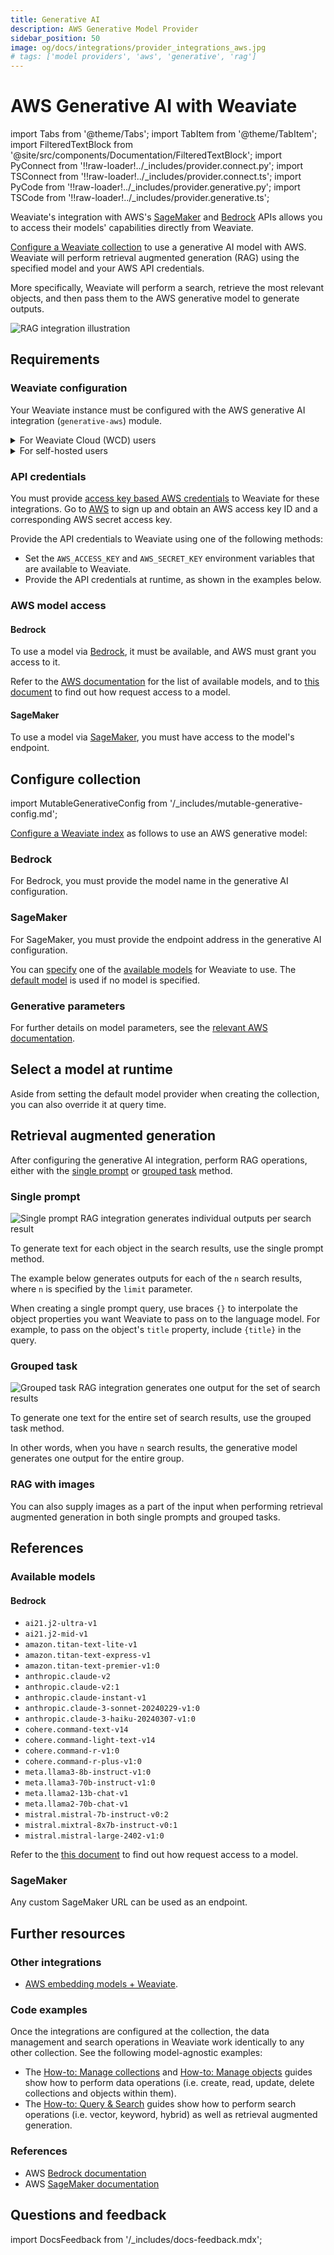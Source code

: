 ```yaml
---
title: Generative AI
description: AWS Generative Model Provider
sidebar_position: 50
image: og/docs/integrations/provider_integrations_aws.jpg
# tags: ['model providers', 'aws', 'generative', 'rag']
---
```


# AWS Generative AI with Weaviate


import Tabs from '@theme/Tabs';
import TabItem from '@theme/TabItem';
import FilteredTextBlock from '@site/src/components/Documentation/FilteredTextBlock';
import PyConnect from '!!raw-loader!../_includes/provider.connect.py';
import TSConnect from '!!raw-loader!../_includes/provider.connect.ts';
import PyCode from '!!raw-loader!../_includes/provider.generative.py';
import TSCode from '!!raw-loader!../_includes/provider.generative.ts';

Weaviate's integration with AWS's [SageMaker](https://aws.amazon.com/sagemaker/) and [Bedrock](https://aws.amazon.com/bedrock/) APIs allows you to access their models' capabilities directly from Weaviate.

[Configure a Weaviate collection](#configure-collection) to use a generative AI model with AWS. Weaviate will perform retrieval augmented generation (RAG) using the specified model and your AWS API credentials.

More specifically, Weaviate will perform a search, retrieve the most relevant objects, and then pass them to the AWS generative model to generate outputs.

![RAG integration illustration](../_includes/integration_aws_rag.png)

## Requirements

### Weaviate configuration

Your Weaviate instance must be configured with the AWS generative AI integration (`generative-aws`) module.

<details>
  <summary>For Weaviate Cloud (WCD) users</summary>

This integration is enabled by default on Weaviate Cloud (WCD) serverless instances.

</details>

<details>
  <summary>For self-hosted users</summary>

- Check the [cluster metadata](/docs/deploy/config-guides/meta.md) to verify if the module is enabled.
- Follow the [how-to configure modules](../../configuration/modules.md) guide to enable the module in Weaviate.

</details>

### API credentials

You must provide [access key based AWS credentials](https://docs.aws.amazon.com/IAM/latest/UserGuide/id_credentials_access-keys.html) to Weaviate for these integrations. Go to [AWS](https://aws.amazon.com/) to sign up and obtain an AWS access key ID and a corresponding AWS secret access key.

Provide the API credentials to Weaviate using one of the following methods:

- Set the `AWS_ACCESS_KEY` and `AWS_SECRET_KEY` environment variables that are available to Weaviate.
- Provide the API credentials at runtime, as shown in the examples below.

<Tabs groupId="languages">

 <TabItem value="py" label="Python API v4">
    <FilteredTextBlock
      text={PyConnect}
      startMarker="# START AWSInstantiation"
      endMarker="# END AWSInstantiation"
      language="py"
    />
  </TabItem>

 <TabItem value="js" label="JS/TS API v3">
    <FilteredTextBlock
      text={TSConnect}
      startMarker="// START AWSInstantiation"
      endMarker="// END AWSInstantiation"
      language="ts"
    />
  </TabItem>

</Tabs>

### AWS model access

#### Bedrock

To use a model via [Bedrock](https://aws.amazon.com/bedrock/), it must be available, and AWS must grant you access to it.

Refer to the [AWS documentation](https://docs.aws.amazon.com/bedrock/latest/userguide/models-regions.html) for the list of available models, and to [this document](https://docs.aws.amazon.com/bedrock/latest/userguide/model-usage.html) to find out how request access to a model.

#### SageMaker

To use a model via [SageMaker](https://aws.amazon.com/sagemaker/), you must have access to the model's endpoint.

## Configure collection

import MutableGenerativeConfig from '/_includes/mutable-generative-config.md';

<MutableGenerativeConfig />

[Configure a Weaviate index](../../manage-collections/generative-reranker-models.mdx#specify-a-generative-model-integration) as follows to use an AWS generative model:

### Bedrock

For Bedrock, you must provide the model name in the generative AI configuration.

<Tabs groupId="languages">
  <TabItem value="py" label="Python API v4">
    <FilteredTextBlock
      text={PyCode}
      startMarker="# START BasicGenerativeAWSBedrock"
      endMarker="# END BasicGenerativeAWSBedrock"
      language="py"
    />
  </TabItem>

  <TabItem value="js" label="JS/TS API v3">
    <FilteredTextBlock
      text={TSCode}
      startMarker="// START BasicGenerativeAWSBedrock"
      endMarker="// END BasicGenerativeAWSBedrock"
      language="ts"
    />
  </TabItem>

</Tabs>

### SageMaker

For SageMaker, you must provide the endpoint address in the generative AI configuration.

<Tabs groupId="languages">
  <TabItem value="py" label="Python API v4">
    <FilteredTextBlock
      text={PyCode}
      startMarker="# START BasicGenerativeAWSSagemaker"
      endMarker="# END BasicGenerativeAWSSagemaker"
      language="py"
    />
  </TabItem>

  <TabItem value="js" label="JS/TS API v3">
    <FilteredTextBlock
      text={TSCode}
      startMarker="// START BasicGenerativeAWSSagemaker"
      endMarker="// END BasicGenerativeAWSSagemaker"
      language="ts"
    />
  </TabItem>

</Tabs>

You can [specify](#generative-parameters) one of the [available models](#available-models) for Weaviate to use. The [default model](#available-models) is used if no model is specified.

### Generative parameters

For further details on model parameters, see the [relevant AWS documentation](#further-resources).

## Select a model at runtime

Aside from setting the default model provider when creating the collection, you can also override it at query time.

<Tabs groupId="languages">
  <TabItem value="py" label="Python API v4">
    <FilteredTextBlock
      text={PyCode}
      startMarker="# START RuntimeModelSelectionAWS"
      endMarker="# END RuntimeModelSelectionAWS"
      language="py"
    />
  </TabItem>
  <TabItem value="js" label="JS/TS Client v3">
    <FilteredTextBlock
      text={TSCode}
      startMarker="// START RuntimeModelSelectionAWS"
      endMarker="// END RuntimeModelSelectionAWS"
      language="ts"
    />
  </TabItem>
</Tabs>

## Retrieval augmented generation

After configuring the generative AI integration, perform RAG operations, either with the [single prompt](#single-prompt) or [grouped task](#grouped-task) method.

### Single prompt

![Single prompt RAG integration generates individual outputs per search result](../_includes/integration_aws_rag_single.png)

To generate text for each object in the search results, use the single prompt method.

The example below generates outputs for each of the `n` search results, where `n` is specified by the `limit` parameter.

When creating a single prompt query, use braces `{}` to interpolate the object properties you want Weaviate to pass on to the language model. For example, to pass on the object's `title` property, include `{title}` in the query.

<Tabs groupId="languages">

 <TabItem value="py" label="Python API v4">
    <FilteredTextBlock
      text={PyCode}
      startMarker="# START SinglePromptExample"
      endMarker="# END SinglePromptExample"
      language="py"
    />
  </TabItem>

 <TabItem value="js" label="JS/TS API v3">
    <FilteredTextBlock
      text={TSCode}
      startMarker="// START SinglePromptExample"
      endMarker="// END SinglePromptExample"
      language="ts"
    />
  </TabItem>

</Tabs>

### Grouped task

![Grouped task RAG integration generates one output for the set of search results](../_includes/integration_aws_rag_grouped.png)

To generate one text for the entire set of search results, use the grouped task method.

In other words, when you have `n` search results, the generative model generates one output for the entire group.

<Tabs groupId="languages">

 <TabItem value="py" label="Python API v4">
    <FilteredTextBlock
      text={PyCode}
      startMarker="# START GroupedTaskExample"
      endMarker="# END GroupedTaskExample"
      language="py"
    />
  </TabItem>

 <TabItem value="js" label="JS/TS API v3">
    <FilteredTextBlock
      text={TSCode}
      startMarker="// START GroupedTaskExample"
      endMarker="// END GroupedTaskExample"
      language="ts"
    />
  </TabItem>

</Tabs>

### RAG with images

You can also supply images as a part of the input when performing retrieval augmented generation in both single prompts and grouped tasks. 

<Tabs groupId="languages">

 <TabItem value="py" label="Python API v4">
    <FilteredTextBlock
      text={PyCode}
      startMarker="# START WorkingWithImagesAWS"
      endMarker="# END WorkingWithImagesAWS"
      language="py"
    />
  </TabItem>
  <TabItem value="js" label="JS/TS API v3">
    <FilteredTextBlock
      text={TSCode}
      startMarker="// START WorkingWithImagesAWS"
      endMarker="// END WorkingWithImagesAWS"
      language="ts"
    />
  </TabItem>
</Tabs>

## References

### Available models

#### Bedrock

- `ai21.j2-ultra-v1`
- `ai21.j2-mid-v1`
- `amazon.titan-text-lite-v1`
- `amazon.titan-text-express-v1`
- `amazon.titan-text-premier-v1:0`
- `anthropic.claude-v2`
- `anthropic.claude-v2:1`
- `anthropic.claude-instant-v1`
- `anthropic.claude-3-sonnet-20240229-v1:0`
- `anthropic.claude-3-haiku-20240307-v1:0`
- `cohere.command-text-v14`
- `cohere.command-light-text-v14`
- `cohere.command-r-v1:0`
- `cohere.command-r-plus-v1:0`
- `meta.llama3-8b-instruct-v1:0`
- `meta.llama3-70b-instruct-v1:0`
- `meta.llama2-13b-chat-v1`
- `meta.llama2-70b-chat-v1`
- `mistral.mistral-7b-instruct-v0:2`
- `mistral.mixtral-8x7b-instruct-v0:1`
- `mistral.mistral-large-2402-v1:0`

Refer to the [this document](https://docs.aws.amazon.com/bedrock/latest/userguide/model-usage.html) to find out how request access to a model.

### SageMaker

Any custom SageMaker URL can be used as an endpoint.

## Further resources

### Other integrations

- [AWS embedding models + Weaviate](./embeddings.md).

### Code examples

Once the integrations are configured at the collection, the data management and search operations in Weaviate work identically to any other collection. See the following model-agnostic examples:

- The [How-to: Manage collections](../../manage-collections/index.mdx) and [How-to: Manage objects](../../manage-objects/index.mdx) guides show how to perform data operations (i.e. create, read, update, delete collections and objects within them).
- The [How-to: Query & Search](../../search/index.mdx) guides show how to perform search operations (i.e. vector, keyword, hybrid) as well as retrieval augmented generation.

### References

- AWS [Bedrock documentation](https://docs.aws.amazon.com/bedrock/)
- AWS [SageMaker documentation](https://docs.aws.amazon.com/sagemaker/)

## Questions and feedback

import DocsFeedback from '/_includes/docs-feedback.mdx';

<DocsFeedback/>
